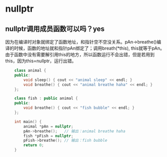 # nullptr

## nullptr调用成员函数可以吗？yes
因为在编译时对象就绑定了函数地址，和指针空不空没关系。pAn->breathe()编译的时候，函数的地址就和指针pAn绑定了；调用breath(*this), this就等于pAn。由于函数中没有需要解引用this的地方，所以函数运行不会出错，但是若用到this，因为this=nullptr，运行出错。
```c++
    class animal {
    public:
        void sleep() { cout << "animal sleep" << endl; }
        void breathe() { cout << "animal breathe haha" << endl; }
    };

    class fish : public animal {
    public:
        void breathe() { cout << "fish bubble" << endl; }
    };

    int main() {
        animal *pAn = nullptr;
        pAn->breathe();   // 输出：animal breathe haha
        fish *pFish = nullptr;
        pFish->breathe(); // 输出：fish bubble
        return 0;
    }  
```
